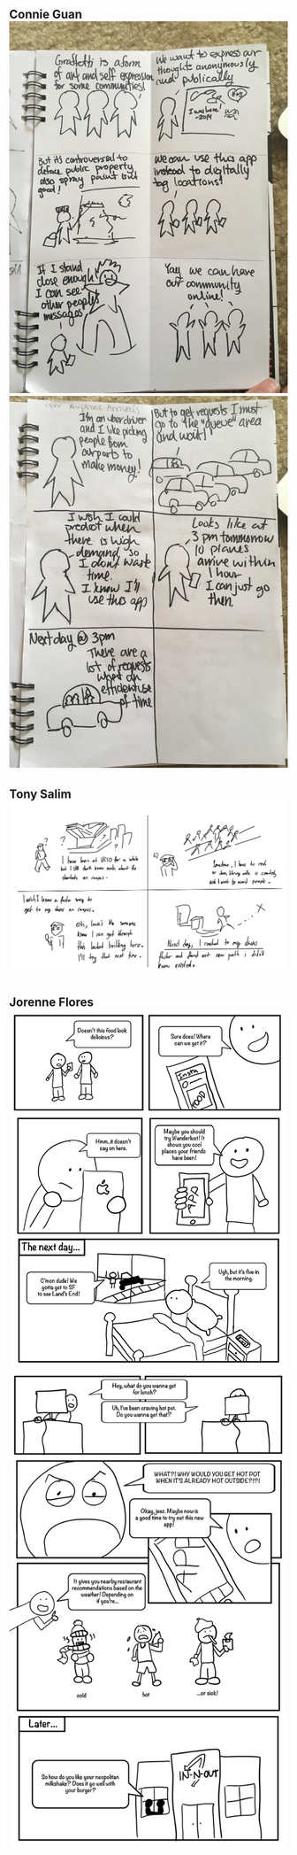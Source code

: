 Connie Guan
![alt tag](images/graffitiConnie.JPG)
![alt tag](images/UberAirplanesConnie.JPG)
---
Tony Salim
![alt tag](images/ShortcutShareTony.png)
---
Jorenne Flores
![alt tag](images/WanderlustJorenne.png)
![alt tag](images/WeatherJorenne.png)
---
